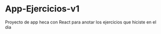 # App-Ejercicios-v1
Proyecto de app heca con React para anotar los ejercicios que hiciste en el dia
